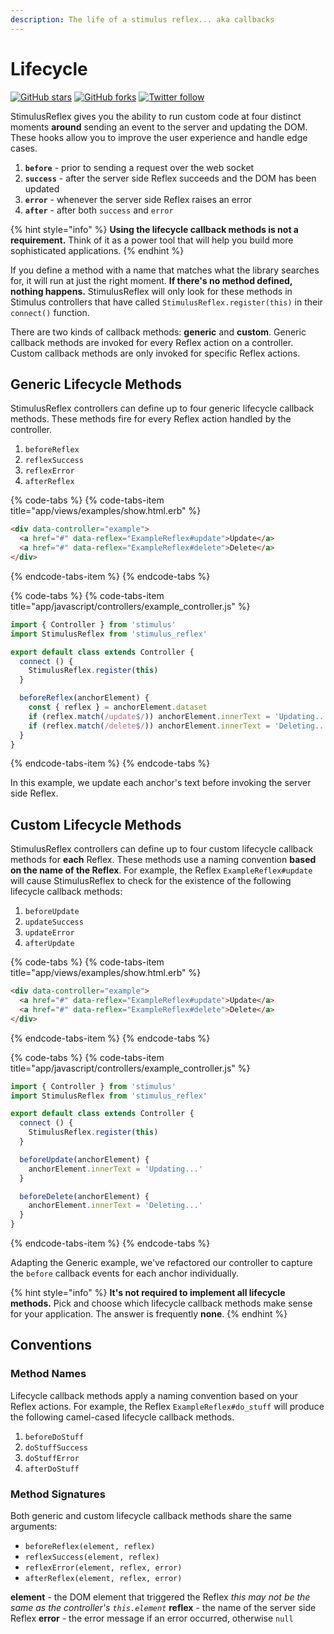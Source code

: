 ```yaml
---
description: The life of a stimulus reflex... aka callbacks
---
```


# Lifecycle

[![GitHub stars](https://img.shields.io/github/stars/hopsoft/stimulus_reflex?style=social)](https://github.com/hopsoft/stimulus_reflex) [![GitHub forks](https://img.shields.io/github/forks/hopsoft/stimulus_reflex?style=social)](https://github.com/hopsoft/stimulus_reflex) [![Twitter follow](https://img.shields.io/twitter/follow/hopsoft?style=social)](https://twitter.com/hopsoft)

StimulusReflex gives you the ability to run custom code at four distinct moments __around__ sending an event to the server and updating the DOM. These hooks allow you to improve the user experience and handle edge cases.

1. **`before`** - prior to sending a request over the web socket
2. **`success`** - after the server side Reflex succeeds and the DOM has been updated
3. **`error`** - whenever the server side Reflex raises an error
4. **`after`** - after both `success` and `error`

{% hint style="info" %}
**Using the lifecycle callback methods is not a requirement.** Think of it as a power tool that will help you build more sophisticated applications.
{% endhint %}

If you define a method with a name that matches what the library searches for, it will run at just the right moment. __If there's no method defined, nothing happens.__ StimulusReflex will only look for these methods in Stimulus controllers that have called `StimulusReflex.register(this)` in their `connect()` function.

There are two kinds of callback methods: **generic** and **custom**. Generic callback methods are invoked for every Reflex action on a controller. Custom callback methods are only invoked for specific Reflex actions.

## Generic Lifecycle Methods

StimulusReflex controllers can define up to four generic lifecycle callback methods. These methods fire for every Reflex action handled by the controller.

1. `beforeReflex`
2. `reflexSuccess`
3. `reflexError`
4. `afterReflex`

{% code-tabs %}
{% code-tabs-item title="app/views/examples/show.html.erb" %}
```html
<div data-controller="example">
  <a href="#" data-reflex="ExampleReflex#update">Update</a>
  <a href="#" data-reflex="ExampleReflex#delete">Delete</a>
</div>
```
{% endcode-tabs-item %}
{% endcode-tabs %}

{% code-tabs %}
{% code-tabs-item title="app/javascript/controllers/example\_controller.js" %}
```javascript
import { Controller } from 'stimulus'
import StimulusReflex from 'stimulus_reflex'

export default class extends Controller {
  connect () {
    StimulusReflex.register(this)
  }

  beforeReflex(anchorElement) {
    const { reflex } = anchorElement.dataset
    if (reflex.match(/update$/)) anchorElement.innerText = 'Updating...'
    if (reflex.match(/delete$/)) anchorElement.innerText = 'Deleting...'
  }
}
```
{% endcode-tabs-item %}
{% endcode-tabs %}

In this example, we update each anchor's text before invoking the server side Reflex.

## Custom Lifecycle Methods

StimulusReflex controllers can define up to four custom lifecycle callback methods for **each** Reflex. These methods use a naming convention __based on the name of the Reflex__. For example, the Reflex `ExampleReflex#update` will cause StimulusReflex to check for the existence of the following lifecycle callback methods:

1. `beforeUpdate`
2. `updateSuccess`
3. `updateError`
4. `afterUpdate`

{% code-tabs %}
{% code-tabs-item title="app/views/examples/show.html.erb" %}
```html
<div data-controller="example">
  <a href="#" data-reflex="ExampleReflex#update">Update</a>
  <a href="#" data-reflex="ExampleReflex#delete">Delete</a>
</div>
```
{% endcode-tabs-item %}
{% endcode-tabs %}

{% code-tabs %}
{% code-tabs-item title="app/javascript/controllers/example\_controller.js" %}
```javascript
import { Controller } from 'stimulus'
import StimulusReflex from 'stimulus_reflex'

export default class extends Controller {
  connect () {
    StimulusReflex.register(this)
  }

  beforeUpdate(anchorElement) {
    anchorElement.innerText = 'Updating...'
  }

  beforeDelete(anchorElement) {
    anchorElement.innerText = 'Deleting...'
  }
}
```
{% endcode-tabs-item %}
{% endcode-tabs %}

Adapting the Generic example, we've refactored our controller to capture the `before` callback events for each anchor individually.

{% hint style="info" %}
**It's not required to implement all lifecycle methods.** Pick and choose which lifecycle callback methods make sense for your application. The answer is frequently __none__.
{% endhint %}

## Conventions

### Method Names

Lifecycle callback methods apply a naming convention based on your Reflex actions. For example, the Reflex `ExampleReflex#do_stuff` will produce the following camel-cased lifecycle callback methods.

1. `beforeDoStuff`
2. `doStuffSuccess`
3. `doStuffError`
4. `afterDoStuff`

### Method Signatures

Both generic and custom lifecycle callback methods share the same arguments:

* `beforeReflex(element, reflex)`
* `reflexSuccess(element, reflex)`
* `reflexError(element, reflex, error)`
* `afterReflex(element, reflex, error)`

**element** - the DOM element that triggered the Reflex _this may not be the same as the controller's `this.element`_
**reflex** - the name of the server side Reflex
**error** - the error message if an error occurred, otherwise `null`
